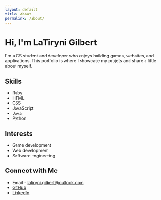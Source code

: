 ```yaml
---
layout: default
title: About
permalink: /about/
---
```


# Hi, I'm **LaTiryni Gilbert** 

I'm a CS student and developer who enjoys building games, websites, and applications.
This portfolio is where I showcase my projets and share a little about myself.

## Skills 
- Ruby 
- HTML 
- CSS 
- JavaScript 
- Java 
- Python 

## Interests 
- Game development 
- Web development 
- Software engineering 
 
## Connect with Me 

- Email - [latiryni.gilbert@outlook.com](mailto:latiryni.gilbert@outlook.com)  
- [GitHub](https://github.com/Softeeng) 
- [LinkedIn](https://www.linkedin.com/in/latiryni-gilbert/) 